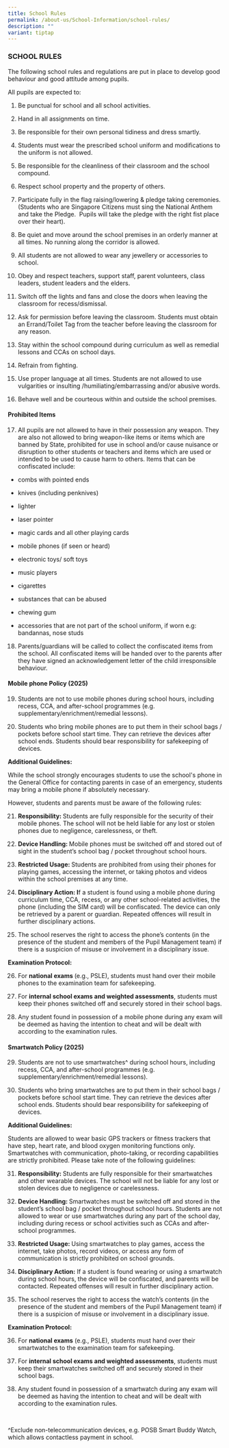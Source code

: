 ```yaml
---
title: School Rules
permalink: /about-us/School-Information/school-rules/
description: ""
variant: tiptap
---
```

<h3>SCHOOL RULES</h3>
<p>The following school rules and regulations are put in place to develop
good behaviour and good attitude among pupils.</p>
<p>All pupils are expected to:</p>
<ol data-tight="true" class="tight">
<li>
<p>Be punctual for school and all school activities.</p>
</li>
<li>
<p>Hand in all assignments on time.</p>
</li>
<li>
<p>Be responsible for their own personal tidiness and dress smartly.</p>
</li>
<li>
<p>Students must wear the prescribed school uniform and modifications to
the uniform is not allowed.</p>
</li>
<li>
<p>Be responsible for the cleanliness of their classroom and the school compound.</p>
</li>
<li>
<p>Respect school property and the property of others.</p>
</li>
<li>
<p>Participate fully in the flag raising/lowering &amp; pledge taking ceremonies.&nbsp;
(Students who are Singapore Citizens must sing the National Anthem and
take the Pledge.&nbsp; Pupils will take the pledge with the right fist
place over their heart).&nbsp;</p>
</li>
<li>
<p>Be quiet and move around the school premises in an orderly manner at all
times. No running along the corridor is allowed.</p>
</li>
<li>
<p>All students are not allowed to wear any jewellery or accessories to school.</p>
</li>
<li>
<p>Obey and respect teachers, support staff, parent volunteers, class leaders,
student leaders and the elders.</p>
</li>
<li>
<p>Switch off the lights and fans and close the doors when leaving the classroom
for recess/dismissal.&nbsp;</p>
</li>
<li>
<p>Ask for permission before leaving the classroom. Students must obtain
an Errand/Toilet Tag from the teacher before leaving the classroom for
any reason.</p>
</li>
<li>
<p>Stay within the school compound during curriculum as well as remedial
lessons and CCAs on school days.</p>
</li>
<li>
<p>Refrain from fighting.</p>
</li>
<li>
<p>Use proper language at all times. Students are not allowed to use vulgarities
or insulting /humiliating/embarrassing and/or abusive words.</p>
</li>
<li>
<p>Behave well and be courteous within and outside the school premises.
<br>
</p>
</li>
</ol>
<h4>Prohibited Items</h4>
<ol start="17" data-tight="true" class="tight">
<li>
<p>All pupils are not allowed to have in their possession any weapon. They
are also not allowed to bring weapon-like items or items which are banned
by State, prohibited for use in school and/or cause nuisance or disruption
to other students or teachers and items which are used or intended to be
used to cause harm to others. Items that can be confiscated include:</p>
</li>
</ol>
<ul data-tight="true" class="tight">
<li>
<p>combs with pointed ends</p>
</li>
<li>
<p>knives (including penknives)</p>
</li>
<li>
<p>lighter</p>
</li>
<li>
<p>laser pointer</p>
</li>
<li>
<p>magic cards and all other playing cards</p>
</li>
<li>
<p>mobile phones (if seen or heard)</p>
</li>
<li>
<p>electronic toys/ soft toys</p>
</li>
<li>
<p>music players</p>
</li>
<li>
<p>cigarettes</p>
</li>
<li>
<p>substances that can be abused</p>
</li>
<li>
<p>chewing gum</p>
</li>
<li>
<p>accessories that are not part of the school uniform, if worn e.g: bandannas,
nose studs</p>
</li>
</ul>
<ol start="18" data-tight="true" class="tight">
<li>
<p>Parents/guardians will be called to collect the confiscated items from
the school. All confiscated items will be handed over to the parents after
they have signed an acknowledgement letter of the child irresponsible behaviour.</p>
</li>
</ol>
<h4>Mobile phone Policy (2025)</h4>
<ol start="19" data-tight="true" class="tight">
<li>
<p>Students are not to use mobile phones during school hours, including recess,
CCA, and after-school programmes (e.g. supplementary/enrichment/remedial
lessons).</p>
</li>
<li>
<p>Students who bring mobile phones are to put them in their school bags
/ pockets before school start time. They can retrieve the devices after
school ends. Students should bear responsibility for safekeeping of devices.</p>
</li>
</ol>
<p><strong>Additional Guidelines:</strong>
</p>
<p>While the school strongly encourages students to use the school's phone
in the General Office for contacting parents in case of an emergency, students
may bring a mobile phone if absolutely necessary.</p>
<p>However, students and parents must be aware of the following rules:</p>
<ol start="21" data-tight="true" class="tight">
<li>
<p><strong>Responsibility: </strong>Students are fully responsible for the
security of their mobile phones. The school will not be held liable for
any lost or stolen phones due to negligence, carelessness, or theft.</p>
</li>
<li>
<p><strong>Device Handling: </strong>Mobile phones must be switched off and
stored out of sight in the student’s school bag / pocket throughout school
hours.</p>
</li>
<li>
<p><strong>Restricted Usage: </strong>Students are prohibited from using
their phones for playing games, accessing the internet, or taking photos
and videos within the school premises at any time.</p>
</li>
<li>
<p><strong>Disciplinary Action: I</strong>f a student is found using a mobile
phone during curriculum time, CCA, recess, or any other school-related
activities, the phone (including the SIM card) will be confiscated. The
device can only be retrieved by a parent or guardian. Repeated offences
will result in further disciplinary actions.</p>
</li>
<li>
<p>The school reserves the right to access the phone’s contents (in the presence
of the student and members of the Pupil Management team) if there is a
suspicion of misuse or involvement in a disciplinary issue.</p>
<p></p>
</li>
</ol>
<p><strong>Examination Protocol:</strong>
</p>
<ol start="26" data-tight="true" class="tight">
<li>
<p>For <strong>national exams </strong>(e.g., PSLE), students must hand over
their mobile phones to the examination team for safekeeping.</p>
</li>
<li>
<p>For <strong>internal school exams and weighted assessments</strong>, students
must keep their phones switched off and securely stored in their school
bags.</p>
</li>
<li>
<p>Any student found in possession of a mobile phone during any exam will
be deemed as having the intention to cheat and will be dealt with according
to the examination rules.</p>
</li>
</ol>
<h4>Smartwatch Policy (2025)</h4>
<ol start="29" data-tight="true" class="tight">
<li>
<p>Students are not to use smartwatches^ during school hours, including recess,
CCA, and after-school programmes (e.g. supplementary/enrichment/remedial
lessons).</p>
</li>
<li>
<p>Students who bring smartwatches are to put them in their school bags /
pockets before school start time. They can retrieve the devices after school
ends. Students should bear responsibility for safekeeping of devices.</p>
</li>
</ol>
<p><strong>Additional Guidelines:</strong>
</p>
<p>Students are allowed to wear basic GPS trackers or fitness trackers that
have step, heart rate, and blood oxygen monitoring functions only. Smartwatches
with communication, photo-taking, or recording capabilities are strictly
prohibited. Please take note of the following guidelines:</p>
<ol start="31" data-tight="true" class="tight">
<li>
<p><strong>Responsibility: </strong>Students are fully responsible for their
smartwatches and other wearable devices. The school will not be liable
for any lost or stolen devices due to negligence or carelessness.</p>
</li>
<li>
<p><strong>Device Handling: </strong>Smartwatches must be switched off and
stored in the student’s school bag / pocket throughout school hours. Students
are not allowed to wear or use smartwatches during any part of the school
day, including during recess or school activities such as CCAs and after-school
programmes.</p>
</li>
<li>
<p><strong>Restricted Usage: </strong>Using smartwatches to play games, access
the internet, take photos, record videos, or access any form of communication
is strictly prohibited on school grounds.</p>
</li>
<li>
<p><strong>Disciplinary Action:</strong> If a student is found wearing or
using a smartwatch during school hours, the device will be confiscated,
and parents will be contacted. Repeated offenses will result in further
disciplinary action.</p>
</li>
<li>
<p>The school reserves the right to access the watch’s contents (in the presence
of the student and members of the Pupil Management team) if there is a
suspicion of misuse or involvement in a disciplinary issue.</p>
<p></p>
</li>
</ol>
<p><strong>Examination Protocol:</strong>
</p>
<ol start="36" data-tight="true" class="tight">
<li>
<p>For <strong>national exams</strong> (e.g., PSLE), students must hand over
their smartwatches to the examination team for safekeeping.</p>
</li>
<li>
<p>For <strong>internal school exams and weighted assessments</strong>, students
must keep their smartwatches switched off and securely stored in their
school bags.</p>
</li>
<li>
<p>Any student found in possession of a smartwatch during any exam will be
deemed as having the intention to cheat and will be dealt with according
to the examination rules.</p>
</li>
</ol>
<p>&nbsp;</p>
<p>^Exclude non-telecommunication devices, e.g. POSB Smart Buddy Watch, which
allows contactless payment in school.&nbsp;&nbsp;&nbsp; &nbsp;</p>
<p>&nbsp;</p>
<p>&nbsp;</p>
<p></p>